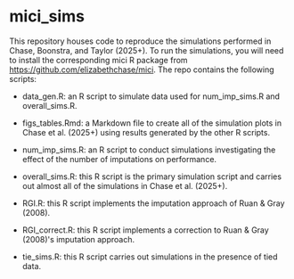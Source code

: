 # mici_sims

This repository houses code to reproduce the simulations performed in Chase, Boonstra,
and Taylor (2025+). To run the simulations, you will need to install the corresponding mici
R package from https://github.com/elizabethchase/mici. The repo contains the following scripts:

- data_gen.R: an R script to simulate data used for num_imp_sims.R and overall_sims.R.

- figs_tables.Rmd: a Markdown file to create all of the simulation plots in Chase et al. (2025+)
using results generated by the other R scripts.

- num_imp_sims.R: an R script to conduct simulations investigating the effect of the number of 
imputations on performance.

- overall_sims.R: this R script is the primary simulation script and carries out almost all
of the simulations in Chase et al. (2025+).

- RGI.R: this R script implements the imputation approach of Ruan & Gray (2008).

- RGI_correct.R: this R script implements a correction to Ruan & Gray (2008)'s imputation approach.

- tie_sims.R: this R script carries out simulations in the presence of tied data.
